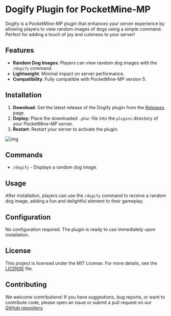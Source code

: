 # Dogify Plugin for PocketMine-MP

Dogify is a PocketMine-MP plugin that enhances your server experience by allowing players to view random images of dogs using a simple command. Perfect for adding a touch of joy and cuteness to your server!

## Features
- **Random Dog Images**: Players can view random dog images with the `/dogify` command.
- **Lightweight**: Minimal impact on server performance.
- **Compatibility**: Fully compatible with PocketMine-MP version 5.

## Installation
1. **Download**: Get the latest release of the Dogify plugin from the [Releases](https://github.com/ZyloxDeveloper/Dogify/releases) page.
2. **Deploy**: Place the downloaded `.phar` file into the `plugins` directory of your PocketMine-MP server.
3. **Restart**: Restart your server to activate the plugin.

![img](https://cdn.discordapp.com/attachments/419876965986729984/1269584413197336618/Screenshot_2024-08-04_041453.png?ex=66b0981f&is=66af469f&hm=f6d1dc55d95813bbcb6cc87adad12d9d8e904f392787fd762e9849b59ae7b0f0&)

## Commands
- `/dogify` - Displays a random dog image.

## Usage
After installation, players can use the `/dogify` command to receive a random dog image, adding a fun and delightful element to their gameplay.

## Configuration
No configuration required. The plugin is ready to use immediately upon installation.

## License
This project is licensed under the MIT License. For more details, see the [LICENSE](https://github.com/ZyloxDevelopere/Dogify/blob/main/LICENSE) file.

## Contributing
We welcome contributions! If you have suggestions, bug reports, or want to contribute code, please open an issue or submit a pull request on our [GitHub repository](https://github.com/ZyloxDeveloper/Dogify).
